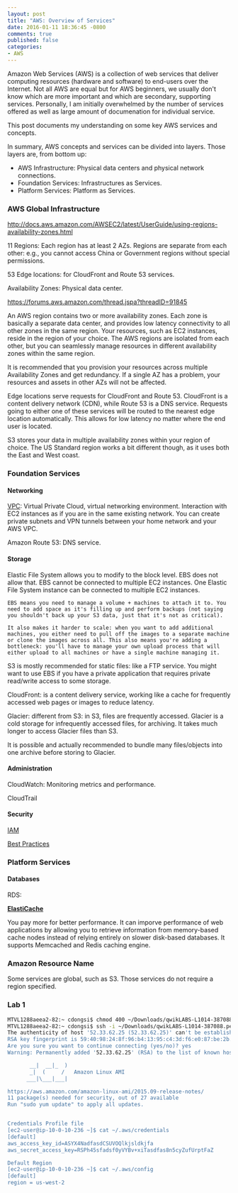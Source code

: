 ```yaml
---
layout: post
title: "AWS: Overview of Services"
date: 2016-01-11 18:36:45 -0800
comments: true
published: false
categories: 
- AWS
---
```


Amazon Web Services (AWS) is a collection of web services that deliver computing resources (hardware and software) to end-users over the Internet. 
Not all AWS are equal but for AWS beginners, we usually don't know which are more important and which are secondary, supporting services. 
Personally, I am initially overwhelmed by the number of services offered as well as large amount of documenation for individual service.

This post documents my understanding on some key AWS services and concepts.

In summary, AWS concepts and services can be divided into layers. Those layers are, from bottom up:

* AWS Infrastructure: Physical data centers and physical network connections.
* Foundation Services: Infrastructures as Services. 
* Platform Services: Platform as Services.

### AWS Global Infrastructure

http://docs.aws.amazon.com/AWSEC2/latest/UserGuide/using-regions-availability-zones.html

11 Regions: Each region has at least 2 AZs. Regions are separate from each other: e.g., you cannot access China or Government regions without special permissions.

53 Edge locations: for CloudFront and Route 53 services.

Availability Zones: Physical data center.

https://forums.aws.amazon.com/thread.jspa?threadID=91845

An AWS region contains two or more availability zones. Each zone is basically a separate data center, and provides low latency connectivity to all other zones in the same region. Your resources, such as EC2 instances, reside in the region of your choice. The AWS regions are isolated from each other, but you can seamlessly manage resources in different availability zones within the same region.

It is recommended that you provision your resources across multiple Availability Zones and get redundancy. If a single AZ has a problem, your resources and assets in other AZs will not be affected.

Edge locations serve requests for CloudFront and Route 53. CloudFront is a content delivery network 
(CDN), while Route 53 is a DNS service. Requests going to either one of these services will be routed to the nearest edge location automatically. This allows for low latency no matter where the end user is located.

S3 stores your data in multiple availability zones within your region of choice. The US Standard region works a bit different though, as it uses both the East and West coast.

### Foundation Services

#### Networking

[VPC](http://aws.amazon.com/vpc/): Virtual Private Cloud, virtual networking environment. Interaction with EC2 instances as if you are in the same existing network. You can create private subnets and VPN tunnels between your home network and your AWS VPC.



Amazon Route 53: DNS service.

#### Storage

Elastic File System allows you to modify to the block level. EBS does not allow that.
EBS cannot be connected to multiple EC2 instances. One Elastic File System instance can be connected to multiple EC2 instances.

``` plain http://stackoverflow.com/questions/2288402/should-i-persist-images-on-ebs-or-s3
EBS means you need to manage a volume + machines to attach it to. You need to add space as it's filling up and perform backups (not saying you shouldn't back up your S3 data, just that it's not as critical).

It also makes it harder to scale: when you want to add additional machines, you either need to pull off the images to a separate machine or clone the images across all. This also means you're adding a bottleneck: you'll have to manage your own upload process that will either upload to all machines or have a single machine managing it.
```

S3 is mostly recommended for static files: like a FTP service. You might want to use EBS if you have a private application that requires private read/write access to some storage.

CloudFront: is a content delivery service, working like a cache for frequently accessed web pages or images to reduce latency.

Glacier: different from S3: in S3, files are frequently accessed. Glacier is a cold storage for infrequently accessed files, for archiving. 
It takes much longer to access Glacier files than S3.

It is possible and actually recommended to bundle many files/objects into one archive before storing to Glacier. 

#### Administration

CloudWatch: Monitoring metrics and performance.

CloudTrail


#### Security

[IAM](http://aws.amazon.com/iam/)

[Best Practices](http://docs.aws.amazon.com/IAM/latest/UserGuide/best-practices.html)



### Platform Services

#### Databases

RDS: 

[**ElastiCache**](https://aws.amazon.com/elasticache/)

You pay more for better performance. It can imporve performance of web applications by allowing you to retrieve information from memory-based cache nodes instead of relying entirely on slower disk-based databases. It supports Memcached and Redis caching engine.

### Amazon Resource Name

Some services are global, such as S3. Those services do not require a region specified.


### Lab 1

``` bash
MTVL1288aeea2-82:~ cdongsi$ chmod 400 ~/Downloads/qwikLABS-L1014-387088.pem
MTVL1288aeea2-82:~ cdongsi$ ssh -i ~/Downloads/qwikLABS-L1014-387088.pem ec2-user@52.33.62.25
The authenticity of host '52.33.62.25 (52.33.62.25)' can't be established.
RSA key fingerprint is 59:40:98:24:8f:96:b4:13:95:c4:3d:f6:e0:87:be:2b.
Are you sure you want to continue connecting (yes/no)? yes
Warning: Permanently added '52.33.62.25' (RSA) to the list of known hosts.

       __|  __|_  )
       _|  (     /   Amazon Linux AMI
      ___|\___|___|

https://aws.amazon.com/amazon-linux-ami/2015.09-release-notes/
11 package(s) needed for security, out of 27 available
Run "sudo yum update" to apply all updates.


Credentials Profile file
[ec2-user@ip-10-0-10-236 ~]$ cat ~/.aws/credentials
[default]
aws_access_key_id=ASYX4NadfasdCSUVOQlkjsldkjfa
aws_secret_access_key=RSPh45sfadsf0yVYBv+xiTasdfas8n5cyZufUrptFaZ

Default Region
[ec2-user@ip-10-0-10-236 ~]$ cat ~/.aws/config
[default]
region = us-west-2
```




